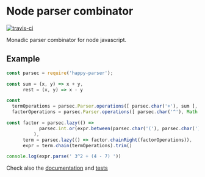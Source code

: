 # Node parser combinator
[![travis-ci](https://api.travis-ci.org/AgustinCB/happy-parser.png?branch=master)](https://travis-ci.org/AgustinCB/docker-api)

Monadic parser combinator for node javascript.

## Example

```javascript
const parsec = require('happy-parser');

const sum = (x, y) => x + y, 
      rest = (x, y) => x - y

const
  termOperations = parsec.Parser.operations([ parsec.char('+'), sum ], [ parsec.char('-'), rest ]).trim(),
  factorOperations = parsec.Parser.operations([ parsec.char('^'), Math.pow.bind() ]).trim()

const factor = parsec.lazy(() => 
            parsec.int.or(expr.between(parsec.char('('), parsec.char(')'))).trim()
          ),
      term = parsec.lazy(() => factor.chainRight(factorOperations)),
      expr = term.chain(termOperations).trim()

console.log(expr.parse(' 3^2 + (4 - 7) '))
```

Check also the [documentation](https://github.com/AgustinCB/happy-parser/tree/master/docs) and [tests](https://github.com/AgustinCB/happy-parser/tree/master/test)
